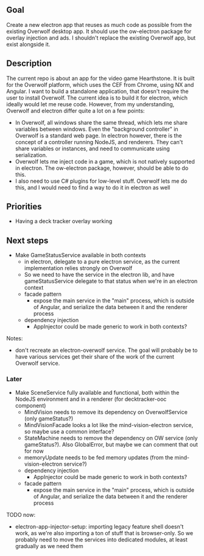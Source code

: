 ## Goal

Create a new electron app that reuses as much code as possible from the existing Overwolf desktop app. It should use the ow-electron package for overlay injection and ads. I shouldn't replace the existing Overwolf app, but exist alongside it.

## Description

The current repo is about an app for the video game Hearthstone. It is built for the Overwolf platform, which uses the CEF from Chrome, using NX and Angular.
I want to build a standalone application, that doesn't require the user to install Overwolf. The current idea is to build it for electron, which ideally would let me reuse code.
However, from my understanding, Overwolf and electron differ quite a lot on a few points:

- In Overwolf, all windows share the same thread, which lets me share variables between windows. Even the "background controller" in Overwolf is a standard web page. In electron however, there is the concept of a controller running NodeJS, and renderers. They can't share variables or instances, and need to communicate using serialization.
- Overwolf lets me inject code in a game, which is not natively supported in electron. The ow-electron package, however, should be able to do this.
- I also need to use C# plugins for low-level stuff. Overwolf lets me do this, and I would need to find a way to do it in electron as well

## Priorities

- Having a deck tracker overlay working

## Next steps

- Make GameStatusService available in both contexts
    - in electron, delegate to a pure electron service, as the current implementation relies strongly on Overwolf
    - So we need to have the service in the electron lib, and have gameStatusService delegate to that status when we're in an electron context
    - facade pattern
        - expose the main service in the "main" process, which is outside of Angular, and serialize the data between it and the renderer process
    - dependency injection
        - AppInjector could be made generic to work in both contexts?

Notes:

- don't recreate an electron-overwolf service. The goal will probably be to have various services get their share of the work of the current Overwolf service.

### Later

- Make SceneService fully available and functional, both within the NodeJS environment and in a renderer (for decktracker-ooc component)
    - MindVision needs to remove its dependency on OverwolfService (only gameStatus?)
    - MindVisionFacade looks a lot like the mind-vision-electron service, so maybe use a common interface?
    - StateMachine needs to remove the dependency on OW service (only gameStatus?). Also GlobalError, but maybe we can comment that out for now
    - memoryUpdate needs to be fed memory updates (from the mind-vision-electron service?)
    - dependency injection
        - AppInjector could be made generic to work in both contexts?
    - facade pattern
        - expose the main service in the "main" process, which is outside of Angular, and serialize the data between it and the renderer process

TODO now:

- electron-app-injector-setup: importing legacy feature shell doesn't work, as we're also importing a ton of stuff that is browser-only. So we probably need to move the services into dedicated modules, at least gradually as we need them
